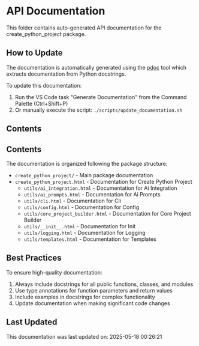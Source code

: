 # API Documentation

This folder contains auto-generated API documentation for the create_python_project package.

## How to Update

The documentation is automatically generated using the [pdoc](https://pdoc.dev/) tool which extracts documentation from Python docstrings.

To update this documentation:

1. Run the VS Code task "Generate Documentation" from the Command Palette (Ctrl+Shift+P)
2. Or manually execute the script: `./scripts/update_documentation.sh`

## Contents

## Contents

The documentation is organized following the package structure:

- `create_python_project/` - Main package documentation
- `create_python_project.html` - Documentation for Create Python Project
  - `utils/ai_integration.html` - Documentation for Ai Integration
  - `utils/ai_prompts.html` - Documentation for Ai Prompts
  - `utils/cli.html` - Documentation for Cli
  - `utils/config.html` - Documentation for Config
  - `utils/core_project_builder.html` - Documentation for Core Project Builder
  - `utils/__init__.html` - Documentation for   Init  
  - `utils/logging.html` - Documentation for Logging
  - `utils/templates.html` - Documentation for Templates

## Best Practices

To ensure high-quality documentation:

1. Always include docstrings for all public functions, classes, and modules
2. Use type annotations for function parameters and return values
3. Include examples in docstrings for complex functionality
4. Update documentation when making significant code changes

## Last Updated

This documentation was last updated on: 2025-05-18 00:26:21
